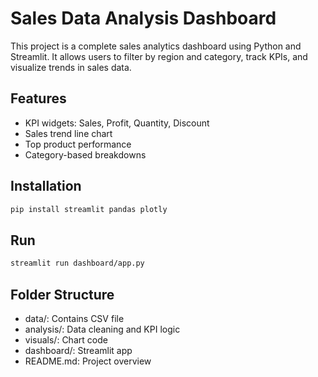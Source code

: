 # Sales Data Analysis Dashboard

This project is a complete sales analytics dashboard using Python and Streamlit. It allows users to filter by region and category, track KPIs, and visualize trends in sales data.

## Features
- KPI widgets: Sales, Profit, Quantity, Discount
- Sales trend line chart
- Top product performance
- Category-based breakdowns

## Installation
```bash
pip install streamlit pandas plotly
```

## Run
```bash
streamlit run dashboard/app.py
```

## Folder Structure
- data/: Contains CSV file
- analysis/: Data cleaning and KPI logic
- visuals/: Chart code
- dashboard/: Streamlit app
- README.md: Project overview